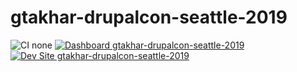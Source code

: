 # gtakhar-drupalcon-seattle-2019

![CI none](https://img.shields.io/badge/ci-none-orange.svg)
[![Dashboard gtakhar-drupalcon-seattle-2019](https://img.shields.io/badge/dashboard-gtakhar_drupalcon_seattle_2019-yellow.svg)](https://dashboard.pantheon.io/sites/a852a819-f727-4dd2-af01-b6075f445e48#dev/code)
[![Dev Site gtakhar-drupalcon-seattle-2019](https://img.shields.io/badge/site-gtakhar_drupalcon_seattle_2019-blue.svg)](http://dev-gtakhar-drupalcon-seattle-2019.pantheonsite.io/)